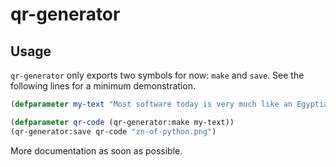qr-generator
=====================

Usage
---------
```qr-generator``` only exports two symbols for now: ```make``` and ```save```. See the following lines for a minimum demonstration.

```lisp
(defparameter my-text "Most software today is very much like an Egyptian pyramid with millions of bricks piled on top of each other, with no structural integrity, but just done by brute force and thousands of slaves. -- Alan Kay")

(defparameter qr-code (qr-generator:make my-text))
(qr-generator:save qr-code "zn-of-python.png")

```

More documentation as soon as possible.
